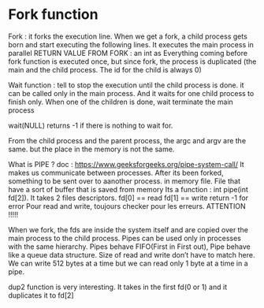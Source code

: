 # Fork function 
Fork : it forks the execution line.
    When we get a fork, a child process gets born and start executing the following lines.
    It executes the main process in parallel
RETURN  VALUE FROM FORK : an int as 
Everything coming before fork function is executed once, but since fork, the process is duplicated (the main and the child process. The id for the child is always 0)

Wait function : tell to stop the execution until the child process is done.
it can be called only in the main process.
And it waits for one child process to finish only. When one of the children is done, wait terminate the main process

wait(NULL) returns -1 if there is nothing to wait for.

From the child process and the parent process, the argc and argv are the same.
but the place in the memory is not the same.

What is PIPE ?
doc : https://www.geeksforgeeks.org/pipe-system-call/
It makes us communicate between processes.
After its been forked, something to be sent over to aanother process.
in memory file. File that have a sort of buffer that is saved from memory
Its a function : int pipe(int fd[2]). It takes 2 files descriptors.
fd[0] == read
fd[1] == write
return -1 for error
Pour read and write, toujours checker pour les erreurs. ATTENTION !!!!!

When we fork, the fds are inside the system itself and are copied over the main process to the child process.
Pipes can be used only in processes with the same hierarchy.
Pipes behave FIFO(First in First out), Pipe behave like a queue data structure. Size of read and write don’t have to match here. We can write 512 bytes at a time but we can read only 1 byte at a time in a pipe.

dup2 function is very interesting. It takes in the first fd(0 or 1) and it duplicates it to fd[2]
